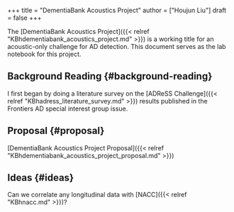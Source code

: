 +++
title = "DementiaBank Acoustics Project"
author = ["Houjun Liu"]
draft = false
+++

The [DementiaBank Acoustics Project]({{< relref "KBhdementiabank_acoustics_project.md" >}}) is a working title for an acoustic-only challenge for AD detection. This document serves as the lab notebook for this project.


## Background Reading {#background-reading}

I first began by doing a literature survey on the [ADReSS Challenge]({{< relref "KBhadress_literature_survey.md" >}}) results published in the Frontiers AD special interest group issue.


## Proposal {#proposal}

[DementiaBank Acoustics Project Proposal]({{< relref "KBhdementiabank_acoustics_project_proposal.md" >}})


## Ideas {#ideas}

Can we correlate any longitudinal data with [NACC]({{< relref "KBhnacc.md" >}})?